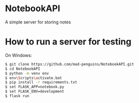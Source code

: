 # NotebookAPI
A simple server for storing notes

# How to run a server for testing
On Windows:
``` bash
$ git clone https://github.com/mad-penguins/NotebookAPI.git
$ cd NotebookAPI
$ python -m venv env
$ env\Scripts\activate.bat
$ pip install -r requirements.txt
$ set FLASK_APP=notebook.py
$ set FLASK_ENV=development
$ flask run
```
